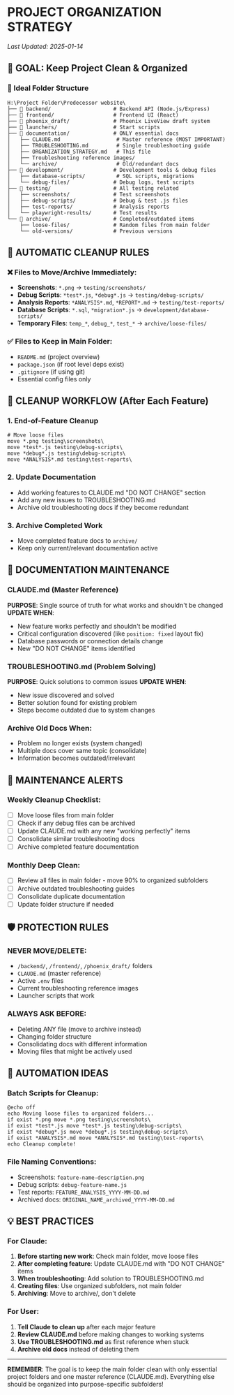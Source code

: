 # PROJECT ORGANIZATION STRATEGY
*Last Updated: 2025-01-14*

## 🎯 GOAL: Keep Project Clean & Organized

### 📁 Ideal Folder Structure

```
H:\Project Folder\Predecessor website\
├── 📁 backend/                    # Backend API (Node.js/Express)
├── 📁 frontend/                   # Frontend UI (React)
├── 📁 phoenix_draft/              # Phoenix LiveView draft system
├── 📁 launchers/                  # Start scripts
├── 📁 documentation/              # ONLY essential docs
│   ├── CLAUDE.md                  # Master reference (MOST IMPORTANT)
│   ├── TROUBLESHOOTING.md         # Single troubleshooting guide
│   ├── ORGANIZATION_STRATEGY.md   # This file
│   ├── Troubleshooting reference images/
│   └── archive/                   # Old/redundant docs
├── 📁 development/                # Development tools & debug files
│   ├── database-scripts/          # SQL scripts, migrations
│   └── debug-files/              # Debug logs, test scripts
├── 📁 testing/                    # All testing related
│   ├── screenshots/              # Test screenshots
│   ├── debug-scripts/            # Debug & test .js files
│   ├── test-reports/             # Analysis reports
│   └── playwright-results/       # Test results
└── 📁 archive/                    # Completed/outdated items
    ├── loose-files/              # Random files from main folder
    └── old-versions/             # Previous versions
```

## 🧹 AUTOMATIC CLEANUP RULES

### ❌ Files to Move/Archive Immediately:
- **Screenshots**: `*.png` → `testing/screenshots/`
- **Debug Scripts**: `*test*.js`, `*debug*.js` → `testing/debug-scripts/`
- **Analysis Reports**: `*ANALYSIS*.md`, `*REPORT*.md` → `testing/test-reports/`
- **Database Scripts**: `*.sql`, `*migration*.js` → `development/database-scripts/`
- **Temporary Files**: `temp_*`, `debug_*`, `test_*` → `archive/loose-files/`

### ✅ Files to Keep in Main Folder:
- `README.md` (project overview)
- `package.json` (if root level deps exist)
- `.gitignore` (if using git)
- Essential config files only

## 🔄 CLEANUP WORKFLOW (After Each Feature)

### 1. End-of-Feature Cleanup
```batch
# Move loose files
move *.png testing\screenshots\
move *test*.js testing\debug-scripts\
move *debug*.js testing\debug-scripts\
move *ANALYSIS*.md testing\test-reports\
```

### 2. Update Documentation
- Add working features to CLAUDE.md "DO NOT CHANGE" section
- Add any new issues to TROUBLESHOOTING.md
- Archive old troubleshooting docs if they become redundant

### 3. Archive Completed Work
- Move completed feature docs to `archive/`
- Keep only current/relevant documentation active

## 📝 DOCUMENTATION MAINTENANCE

### CLAUDE.md (Master Reference)
**PURPOSE**: Single source of truth for what works and shouldn't be changed
**UPDATE WHEN**:
- New feature works perfectly and shouldn't be modified
- Critical configuration discovered (like `position: fixed` layout fix)
- Database passwords or connection details change
- New "DO NOT CHANGE" items identified

### TROUBLESHOOTING.md (Problem Solving)
**PURPOSE**: Quick solutions to common issues
**UPDATE WHEN**:
- New issue discovered and solved
- Better solution found for existing problem
- Steps become outdated due to system changes

### Archive Old Docs When:
- Problem no longer exists (system changed)
- Multiple docs cover same topic (consolidate)
- Information becomes outdated/irrelevant

## 🚨 MAINTENANCE ALERTS

### Weekly Cleanup Checklist:
- [ ] Move loose files from main folder
- [ ] Check if any debug files can be archived
- [ ] Update CLAUDE.md with any new "working perfectly" items
- [ ] Consolidate similar troubleshooting docs
- [ ] Archive completed feature documentation

### Monthly Deep Clean:
- [ ] Review all files in main folder - move 90% to organized subfolders
- [ ] Archive outdated troubleshooting guides
- [ ] Consolidate duplicate documentation
- [ ] Update folder structure if needed

## 🛡️ PROTECTION RULES

### NEVER MOVE/DELETE:
- `/backend/`, `/frontend/`, `/phoenix_draft/` folders
- `CLAUDE.md` (master reference)
- Active `.env` files
- Current troubleshooting reference images
- Launcher scripts that work

### ALWAYS ASK BEFORE:
- Deleting ANY file (move to archive instead)
- Changing folder structure
- Consolidating docs with different information
- Moving files that might be actively used

## 🎯 AUTOMATION IDEAS

### Batch Scripts for Cleanup:
```batch
@echo off
echo Moving loose files to organized folders...
if exist *.png move *.png testing\screenshots\
if exist *test*.js move *test*.js testing\debug-scripts\
if exist *debug*.js move *debug*.js testing\debug-scripts\
if exist *ANALYSIS*.md move *ANALYSIS*.md testing\test-reports\
echo Cleanup complete!
```

### File Naming Conventions:
- Screenshots: `feature-name-description.png`
- Debug scripts: `debug-feature-name.js`
- Test reports: `FEATURE_ANALYSIS_YYYY-MM-DD.md`
- Archived docs: `ORIGINAL_NAME_archived_YYYY-MM-DD.md`

## 💡 BEST PRACTICES

### For Claude:
1. **Before starting new work**: Check main folder, move loose files
2. **After completing feature**: Update CLAUDE.md with "DO NOT CHANGE" items
3. **When troubleshooting**: Add solution to TROUBLESHOOTING.md
4. **Creating files**: Use organized subfolders, not main folder
5. **Archiving**: Move to archive/, don't delete

### For User:
1. **Tell Claude to clean up** after each major feature
2. **Review CLAUDE.md** before making changes to working systems
3. **Use TROUBLESHOOTING.md** as first reference when stuck
4. **Archive old docs** instead of deleting them

---
**REMEMBER**: The goal is to keep the main folder clean with only essential project folders and one master reference (CLAUDE.md). Everything else should be organized into purpose-specific subfolders!